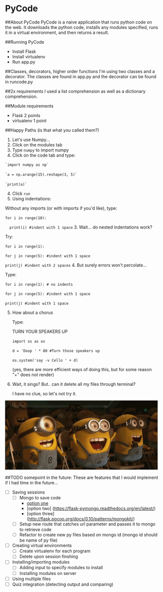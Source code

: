 # PyCode

##About PyCode
PyCode is a naive application that runs python code on the web. It downloads the python code, installs any
modules specified, runs it in a virtual environment, and then returns a result.

##Running PyCode
- Install Flask
- Install virtualenv
- Run app.py

##Classes, decorators, higher order functions
I'm using two classes and a decorator. The classes are found in app.py and the decorator can be found in runcode.py

##2x requirements
I used a list comprehension as well as a dictionary comprehension.

##Module requirements
- Flask 2 points
- virtualenv 1 point

##Happy Paths (is that what you called them?)
1. Let's use Numpy...
  1. Click on the modules tab
  2. Type `numpy` to import numpy
  3. Click on the code tab and type:
    
    `import numpy as np`
    
    `a = np.arange(15).reshape(3, 5)`
    
    `print(a)`
  
  4. Click `run`
2. Using indentations:
  
  Without any imports (or with imports if you'd like), type:
  
  `for i in range(10):`
    
  `  print(i) #indent with 1 space`
3. Wait... do nested indentations work?

  Try:
  
  `for i in range(1):`
   
  `for j in range(5): #indent with 1 space`
    
  `print(j) #indent with 2 spaces`
4. But surely errors won't percolate...
  
  Type:
    
  `for i in range(1): # no indents`
     
  `for j in range(5): #indent with 1 space`
      
  `print(j) #indent with 1 space`

5. How about a chorus

    Type:

    TURN YOUR SPEAKERS UP

    `import os as os`

    `d = 'Doop ' * 80 #Turn those speakers up`

    `os.system('say -v Cello ' + d)`

    (yes, there are more efficient ways of doing this, but for some reason "+" does not render)

6. Wait, it sings? But.. can it delete all my files through terminal?

    I have no clue, so let's not try it.


![alt tag](./minions.gif)

##TODO somepoint in the future:
These are features that I would implement if I had time in the future...
- [ ] Saving sessions
  - [ ] Mongo to save code
    - [option one](https://docs.mongodb.org/ecosystem/tutorial/write-a-tumblelog-application-with-flask-mongoengine/)
    - [option two] (https://flask-pymongo.readthedocs.org/en/latest/)
    - [option three] (http://flask.pocoo.org/docs/0.10/patterns/mongokit/)
  - [ ] Setup new route that catches url parameter and passes it to mongo to retrieve code
  - [ ] Refactor to create new py files based on mongo id (mongo id should be name of py file)
- [ ] Creating virtual environments
  - [ ] Create virtualenv for each program
  - [ ] Delete upon session finshing
- [ ] Installing/importing modules
  - [ ] Adding input to specify modules to install
  - [ ] Installing modules on server
- [ ] Using multiple files
- [ ] Quiz integration (detecting output and comparing)
